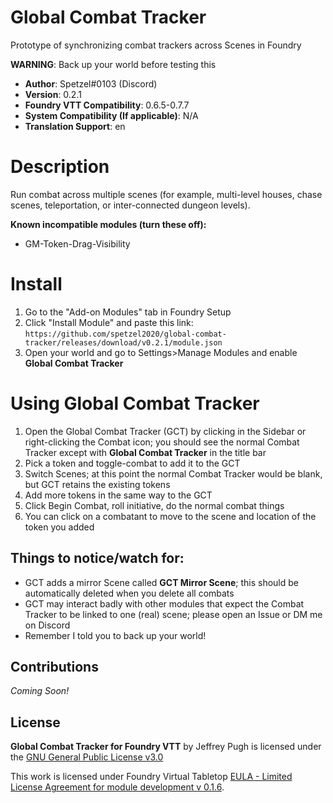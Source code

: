 # Global Combat Tracker
Prototype of synchronizing combat trackers across Scenes in Foundry

**WARNING**: Back up your world before testing this

* **Author**: Spetzel#0103 (Discord)
* **Version**: 0.2.1
* **Foundry VTT Compatibility**: 0.6.5-0.7.7
* **System Compatibility (If applicable)**: N/A
* **Translation Support**: en


# Description
Run combat across multiple scenes (for example, multi-level houses, chase scenes, teleportation, or inter-connected dungeon levels).

**Known incompatible modules (turn these off):**
- GM-Token-Drag-Visibility

# Install
1. Go to the "Add-on Modules" tab in Foundry Setup
2. Click "Install Module" and paste this link: `https://github.com/spetzel2020/global-combat-tracker/releases/download/v0.2.1/module.json`
3. Open your world and go to Settings>Manage Modules and enable **Global Combat Tracker**

# Using Global Combat Tracker
1. Open the Global Combat Tracker (GCT) by clicking in the Sidebar or right-clicking the Combat icon; you should see the normal Combat Tracker except with **Global Combat Tracker** in the title bar
2. Pick a token and toggle-combat to add it to the GCT
3. Switch Scenes; at this point the normal Combat Tracker would be blank, but GCT retains the existing tokens
4. Add more tokens in the same way to the GCT
5. Click Begin Combat, roll initiative, do the normal combat things
6. You can click on a combatant to move to the scene and location of the token you added

## Things to notice/watch for:
- GCT adds a mirror Scene called **GCT Mirror Scene**; this should be automatically deleted when you delete all combats
- GCT may interact badly with other modules that expect the Combat Tracker to be linked to one (real) scene; please open an Issue or DM me on Discord
- Remember I told you to back up your world!

## Contributions
*Coming Soon!*

## License
**Global Combat Tracker for Foundry VTT** by Jeffrey Pugh is licensed under the [GNU General Public License v3.0](https://github.com/spetzel2020/global-combat-tracker/blob/master/LICENSE)

This work is licensed under Foundry Virtual Tabletop [EULA - Limited License Agreement for module development v 0.1.6](http://foundryvtt.com/article/license/).

